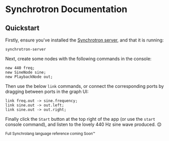 # Synchrotron Documentation

## Quickstart

Firstly, ensure you've installed the [Synchrotron server](https://github.com/ThatOtherAndrew/Synchrotron), and that 
it is running:
```
synchrotron-server
```

Next, create some nodes with the following commands in the console:
```
new 440 freq;
new SineNode sine;
new PlaybackNode out;
```

Then use the below `link` commands, or connect the corresponding ports by dragging between ports in the graph UI:
```
link freq.out -> sine.frequency;
link sine.out -> out.left;
link sine.out -> out.right;
```

Finally click the `Start` button at the top right of the app (or use the `start` console command), and listen to the 
lovely 440 Hz sine wave produced. 😌

<sub>Full Synchrolang language reference coming Soon™️</sub>
